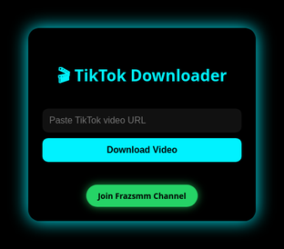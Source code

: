 <!DOCTYPE html>
<html lang="en">
<head>
  <meta charset="UTF-8" />
  <meta name="viewport" content="width=device-width, initial-scale=1.0"/>
  <title>Frazsmm X TikTok Downloader</title>
  <style>
    *{margin:0;padding:0;box-sizing:border-box}
    html,body{height:100%;font-family:'Segoe UI',sans-serif;background:black;color:white;overflow:hidden}
    canvas{position:fixed;top:0;left:0;width:100vw;height:100vh;z-index:0}
    .container{position:absolute;top:50%;left:50%;transform:translate(-50%,-50%);z-index:2;background:rgba(0,0,0,.6);border-radius:20px;padding:25px;width:90%;max-width:400px;box-shadow:0 0 30px #00f2ff;text-align:center}
    h1{margin-bottom:20px;color:#00f2ff}
    input{width:100%;padding:12px;margin:10px 0;border-radius:10px;border:none;font-size:16px;background:#111;color:white}
    button{background:#00f2ff;color:black;font-weight:bold;padding:12px;width:100%;border-radius:10px;border:none;cursor:pointer;font-size:16px;transition:.3s}
    button:hover{background:#00c2d4}
    #result{margin-top:20px;color:white;font-size:15px}
    .whatsapp-link{display:inline-block;margin-top:20px;background:#25d366;color:black;padding:10px 20px;border-radius:25px;text-decoration:none;font-weight:bold;box-shadow:0 0 15px rgba(37,211,102,.7);transition:.3s}
    .whatsapp-link:hover{background:#1ebe5d}
    .download-btn{background:#00f2ff;color:black;padding:12px 30px;border-radius:10px;text-decoration:none;display:inline-block;margin-top:15px;font-size:16px;font-weight:bold;transition:.3s}
    .download-btn:hover{background:#00c2d4}
  </style>
</head>
<body>

<canvas id="matrixCanvas"></canvas>

<div class="container">
  <h1>🎬 TikTok Downloader</h1>
  <input type="url" id="videoUrl" placeholder="Paste TikTok video URL" required />
  <button onclick="downloadVideo()">Download Video</button>
  <div id="result"> </div>
  <a class="whatsapp-link" id="FrazsmmChannel" href="#">Join Frazsmm Channel</a>
</div>

<script>
  const canvas = document.getElementById("matrixCanvas");
  const ctx = canvas.getContext("2d");
  canvas.height = window.innerHeight;
  canvas.width = window.innerWidth;
  const chars = "01";
  const fontSize = 16;
  const columns = canvas.width / fontSize;
  const drops = Array(Math.floor(columns)).fill(1);

  function drawMatrix() {
    ctx.fillStyle = "rgba(0, 0, 0, 0.05)";
    ctx.fillRect(0, 0, canvas.width, canvas.height);
    ctx.fillStyle = "#00f2ff";
    ctx.font = fontSize + "px monospace";

    for (let i = 0; i < drops.length; i++) {
      const text = chars[Math.floor(Math.random() * chars.length)];
      ctx.fillText(text, i * fontSize, drops[i] * fontSize);
      if (drops[i] * fontSize > canvas.height && Math.random() > 0.975) {
        drops[i] = 0;
      }
      drops[i]++;
    }
  }

  setInterval(drawMatrix, 33);

  async function downloadVideo() {
    const url = document.getElementById("videoUrl").value;
    const resultDiv = document.getElementById("result");

    if (!url.includes("tiktok.com")) {
      resultDiv.innerHTML = "❌ Please enter a valid TikTok URL.";
      return;
    }

    resultDiv.innerHTML = "⏳ Fetching video...";

    try {
      const res = await fetch(`https://tikwm.com/api/?url=${encodeURIComponent(url)}`);
      const data = await res.json();

      if (data && data.data && data.data.play) {
        resultDiv.innerHTML = `
          ✅ Video Ready!<br><br>
          <a href="${data.data.play}" download target="_blank" class="download-btn">Click here to download</a>
        `;
      } else {
        resultDiv.innerHTML = "❌ Could not fetch video.";
      }
    } catch (err) {
      console.error(err);
      resultDiv.innerHTML = "❌ Error while fetching video.";
    }
  }

  // WhatsApp Channel Link
  document.getElementById("FrazsmmChannel").href = "https://whatsapp.com/channel/0029VahsydAId7nGzrItSo1t";
</script>

</body>
</html>
